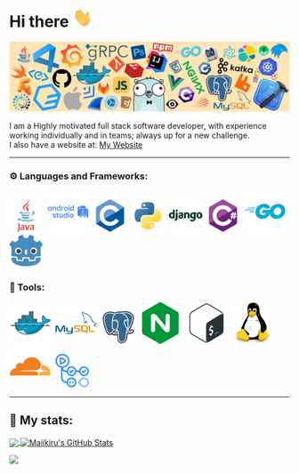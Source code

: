 # Hi there <img src="https://github.com/Maiikiru/Maiikiru/blob/7f535f0c1e9901df77e0655eec4a06a6d0c577e2/wave.gif" width="35" height="35"/>
![](https://github.com/Maiikiru/Maiikiru/blob/7f535f0c1e9901df77e0655eec4a06a6d0c577e2/header_white_.png)

I am a Highly motivated full stack software developer, with experience working individually and in teams; always up for a new challenge.  
I also have a website at: [My Website](https://maiikiru.github.io/)

---

### ⚙️ Languages and Frameworks:
<div>
  <img src="https://github.com/devicons/devicon/blob/master/icons/java/java-original-wordmark.svg" title="Java" alt="Java" width="60" height="60"/>&nbsp;
  <img src="https://github.com/devicons/devicon/blob/master/icons/androidstudio/androidstudio-plain-wordmark.svg" title="Android Studio" alt="Android Studio" width="75" height="75"/>&nbsp;
  <img src="https://github.com/devicons/devicon/blob/master/icons/c/c-original.svg" title="C" alt="C" width="60" height="60"/>&nbsp;
  <img src="https://github.com/devicons/devicon/blob/master/icons/python/python-original.svg" title="Python" alt="Python" width="60" height="60"/>&nbsp;
  <img src="https://github.com/devicons/devicon/blob/master/icons/django/django-plain-wordmark.svg" title="Django" alt="Django" width="60" height="60"/>&nbsp;
  <img src="https://github.com/devicons/devicon/blob/master/icons/csharp/csharp-original.svg" title="C#" alt="C#" width="60" height="60"/>&nbsp;
  <img src="https://github.com/devicons/devicon/blob/master/icons/go/go-original-wordmark.svg" title="Go" alt="Go" width="75" height="75"/>&nbsp;
  <img src="https://github.com/devicons/devicon/blob/master/icons/godot/godot-original.svg" title="Godot" alt="Godot" width="60" height="60"/>&nbsp;
</div>

### 🔧 Tools:
<div>
  <img src="https://github.com/devicons/devicon/blob/master/icons/docker/docker-original.svg", title="Docker" width="75" height="75" />&nbsp;
  <img src="https://github.com/devicons/devicon/blob/master/icons/mysql/mysql-original-wordmark.svg", title="MySQL" width="75" height="75"/>&nbsp;
  <img src="https://github.com/devicons/devicon/blob/master/icons/postgresql/postgresql-original.svg" title="Postgres" height="60" width="60"/>&nbsp;
  <img src="https://github.com/devicons/devicon/blob/master/icons/nginx/nginx-original.svg" title="Nginx" height="75" width="75"/>&nbsp;
  <img src="https://github.com/devicons/devicon/blob/master/icons/bash/bash-original.svg" title="Bash" height="75" width="75"/>&nbsp;
  <img src="https://github.com/devicons/devicon/blob/master/icons/linux/linux-original.svg" title="Linux" height="75" width="75"/>&nbsp;
  <img src="https://github.com/devicons/devicon/blob/master/icons/cloudflare/cloudflare-original.svg" title="Cloudflare" height="75" width="75"/>&nbsp;
  <img src="https://github.com/devicons/devicon/blob/master/icons/githubactions/githubactions-original.svg" title="Github Actions" height="60" width="60"/>&nbsp;
</div>

---

<h2> 🚀 My stats: </h2>

<a href="https://github.com/Maiikiru?tab=repositories">
  <img align="center" src="https://github-readme-stats.vercel.app/api/top-langs/?username=Maiikiru&title_color=ffffff&text_color=c9cacc&icon_color=2bbc8a&bg_color=1d1f21&langs_count=3" />
</a>
<a href="https://github.com/Maiikiru">
  <img align="center" src="https://github-readme-stats.vercel.app/api?username=Maiikiru&show_icons=true&line_height=27&count_private=true&title_color=ffffff&text_color=c9cacc&icon_color=2bbc8a&bg_color=1d1f21" alt="Maiikiru's GitHub Stats" />
</a>

<p align="left">
  <img src="https://capsule-render.vercel.app/api?type=waving&color=gradient&height=100&section=footer"/>
</p>
